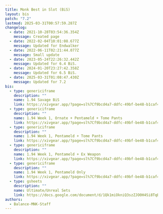 ```yaml
---
title: Monk Best in Slot (BiS)
layout: bis
patch: "7.2"
lastmod: 2025-03-31T00:57:59.287Z
changelog:
  - date: 2021-10-28T03:54:36.354Z
    message: Created page
  - date: 2022-02-04T10:01:08.677Z
    message: Updated for Endwalker
  - date: 2022-06-11T02:21:44.077Z
    message: Small update
  - date: 2023-05-24T22:26:32.442Z
    message: Updated for 6.4 BiS.
  - date: 2024-01-20T23:27:42.358Z
    message: Updated for 6.5 BiS.
  - date: 2025-03-31T01:08:47.430Z
    message: Updated for 7.2
bis:
  - type: genericiframe
    description: ""
    name: 1.94 Savage BiS
    link: https://xivgear.app/?page=sl%7Cf9bcd4a7-ddfc-49bf-be48-b1caf4e0fa8b&onlySetIndex=1
  - type: genericiframe
    description: ""
    name: 1.94 Week 1, Ornate + Pentameld + Tome Pants
    link: https://xivgear.app/?page=sl%7Cf9bcd4a7-ddfc-49bf-be48-b1caf4e0fa8b&onlySetIndex=3
  - type: genericiframe
    description: ""
    name: 1.94 Week 1, Pentameld + Tome Pants
    link: https://xivgear.app/?page=sl%7Cf9bcd4a7-ddfc-49bf-be48-b1caf4e0fa8b&onlySetIndex=5
  - type: genericiframe
    description: ""
    name: 1.94 Week 1, Pentameld + Ex Weapon
    link: https://xivgear.app/?page=sl%7Cf9bcd4a7-ddfc-49bf-be48-b1caf4e0fa8b&onlySetIndex=9
  - type: genericiframe
    description: ""
    name: 1.94 Week 1, Pentameld Only
    link: https://xivgear.app/?page=sl%7Cf9bcd4a7-ddfc-49bf-be48-b1caf4e0fa8b&onlySetIndex=11
  - type: gsheets
    description: ""
    name: Ultimate/Unreal Sets
    link: https://docs.google.com/document/d/1Qk1miOkniQ3szZJO0H4Si8TqBnoEDLhVuPPPH5z63kc/edit?usp=sharing
authors:
  - Balance-MNK-Staff
---
```

